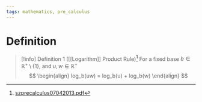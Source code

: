 ```yaml
---
tags: mathematics, pre_calculus
---
```


# Definition

> [!info] Definition 1 ([[Logarithm]] Product Rule)[^1]
> For a fixed base $b \in \mathbb{R}^+ \setminus \{1\}$, and $u, w \in \mathbb{R}^+$
> $$
> \begin{align}
> log_b(uw) = log_b(u) + log_b(w)
> \end{align}
> $$

[^1]: [szprecalculus07042013.pdf](zotero://open-pdf/library/items/J3667KH4?page=450)